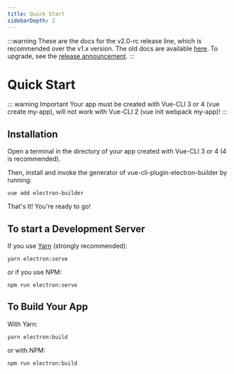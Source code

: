 ```yaml
---
title: Quick Start
sidebarDepth: 2
---
```


:::warning
These are the docs for the v2.0-rc release line, which is recommended over the v1.x version. The old docs are available [here](https://github.com/nklayman/vue-cli-plugin-electron-builder/tree/v1/docs). To upgrade, see the [release announcement](https://github.com/nklayman/vue-cli-plugin-electron-builder/releases/tag/v2.0.0-rc.1).
:::

# Quick Start

::: warning Important
Your app must be created with Vue-CLI 3 or 4 (vue create my-app), will not work with Vue-CLI 2 (vue init webpack my-app)!
:::

## Installation

Open a terminal in the directory of your app created with Vue-CLI 3 or 4 (4 is recommended).

Then, install and invoke the generator of vue-cli-plugin-electron-builder by running:

`vue add electron-builder`

That's It! You're ready to go!

## To start a Development Server

If you use [Yarn](https://yarnpkg.com/en/) (strongly recommended):

`yarn electron:serve`

or if you use NPM:

`npm run electron:serve`

## To Build Your App

With Yarn:

`yarn electron:build`

or with NPM:

`npm run electron:build`
